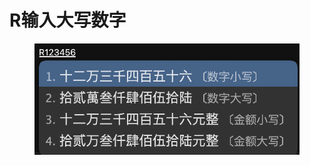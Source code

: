 # R输入大写数字

<figure><img src="../.gitbook/assets/image (1) (1).png" alt=""><figcaption></figcaption></figure>
